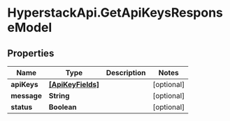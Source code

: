 # HyperstackApi.GetApiKeysResponseModel

## Properties

Name | Type | Description | Notes
------------ | ------------- | ------------- | -------------
**apiKeys** | [**[ApiKeyFields]**](ApiKeyFields.md) |  | [optional] 
**message** | **String** |  | [optional] 
**status** | **Boolean** |  | [optional] 


